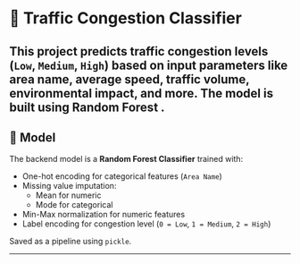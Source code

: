 # 🚦 Traffic Congestion Classifier

This project predicts traffic congestion levels (`Low`, `Medium`, `High`) based on input parameters like area name, average speed, traffic volume, environmental impact, and more. The model is built using **Random Forest** .
---


## 🧠 Model

The backend model is a **Random Forest Classifier** trained with:
- One-hot encoding for categorical features (`Area Name`)
- Missing value imputation:
  - Mean for numeric
  - Mode for categorical
- Min-Max normalization for numeric features
- Label encoding for congestion level (`0 = Low`, `1 = Medium`, `2 = High`)

Saved as a pipeline using `pickle`.

---

